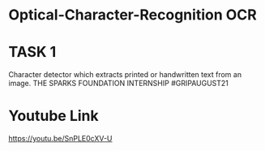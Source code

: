 # Optical-Character-Recognition OCR

# TASK 1

Character detector which extracts printed or handwritten text from an image.
THE SPARKS FOUNDATION INTERNSHIP
#GRIPAUGUST21

# Youtube Link
https://youtu.be/SnPLE0cXV-U
